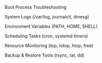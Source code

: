 Boot Process Troubleshooting

System Logs (/var/log, journalctl, dmesg)

Environment Variables (PATH, HOME, SHELL)

Scheduling Tasks (cron, systemd timers)

Resource Monitoring (top, iotop, htop, free)

Backup & Restore Tools (rsync, tar, dd)
